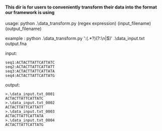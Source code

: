 #### This dir is for users to conveniently transform their data into the format our framework is using

usage:  python .\data_transform.py (regex expression) (input_filename) (output_filename)



example : python .\data_transform.py ':(.*?)(?:\n|$)' .\data_input.txt output.fna

input:
```
seq1:ACTACTTATTCATTATC
seq2:ACTACTTATTCATTATT
seq3:ACTACTTATTCATTATA
seq4:ACTACTTATTCATTATG
```
output:
```
>.\data_input.txt_0001
ACTACTTATTCATTATC
>.\data_input.txt_0002
ACTACTTATTCATTATT
>.\data_input.txt_0003
ACTACTTATTCATTATA
>.\data_input.txt_0004
ACTACTTATTCATTATG
```
